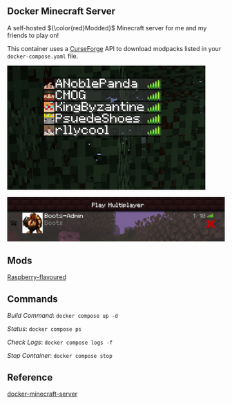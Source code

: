 ## Docker Minecraft Server ##

A self-hosted ${\color{red}Modded}$ Minecraft server for me and my friends to play on!

This container uses a [CurseForge](https://www.curseforge.com) API to download modpacks listed in your `docker-compose.yaml` file.

![Member List](server-utils/Server-Stats.png)

![Server Listing](server-utils/Server-Listing.png)

## Mods ##
[Raspberry-flavoured](https://www.curseforge.com/minecraft/modpacks/raspberry-flavoured)
 

 ## Commands ##
 
 _Build Command_: `docker compose up -d`
 
 _Status_: `docker compose ps`
 
_Check Logs_: `docker compose logs -f`

_Stop Container_: `docker compose stop`

## Reference
[docker-minecraft-server](https://github.com/itzg/docker-minecraft-server?tab=readme-ov-file)
